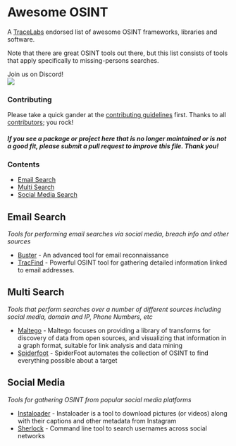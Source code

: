 # Awesome OSINT

A [TraceLabs](https://tracelabs.org) endorsed list of awesome OSINT frameworks, libraries and software. 

Note that there are great OSINT tools out there, but this list consists of tools that apply specifically to missing-persons searches.

Join us on Discord!<br>[<img src="https://img.shields.io/badge/Discord-%40TraceLabs-teal">](https://tracelabs.org/discord)


### Contributing

Please take a quick gander at the [contributing guidelines](https://github.com/tracelabs/awesome-osint/blob/master/CONTRIBUTING.md) first. Thanks to all [contributors](https://github.com/tracelabs/awesome-osint/graphs/contributors); you rock!

#### *If you see a package or project here that is no longer maintained or is not a good fit, please submit a pull request to improve this file. Thank you!*

### Contents

- [Email Search](#email-search)
- [Multi Search](#multi-search)
- [Social Media Search](#social-media-search)

## Email Search

*Tools for performing email searches via social media, breach info and other sources*

* [Buster](https://github.com/sham00n/buster) - An advanced tool for email reconnaissance
* [TracFind](https://tracefind.info) - Powerful OSINT tool for gathering detailed information linked to email addresses.

## Multi Search

*Tools that perform searches over a number of different sources including social media, domain and IP, Phone Numbers, etc*

* [Maltego](https://www.maltego.com) - Maltego focuses on providing a library of transforms for discovery of data from open sources, and visualizing that information in a graph format, suitable for link analysis and data mining
* [Spiderfoot](https://github.com/smicallef/spiderfoot) - SpiderFoot automates the collection of OSINT to find everything possible about a target

## Social Media

*Tools for gathering OSINT from popular social media platforms*

* [Instaloader](https://instaloader.github.io/) - Instaloader is a tool to download pictures (or videos) along with their captions and other metadata from Instagram
* [Sherlock](https://github.com/sherlock-project/sherlock) - Command line tool to search usernames across social networks


